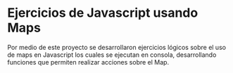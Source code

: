 # Ejercicios de Javascript usando Maps

Por medio de este proyecto se desarrollaron ejercicios lógicos sobre el uso de maps en Javascript los cuales se ejecutan en consola, desarrollando funciones que permiten realizar acciones sobre el Map.
